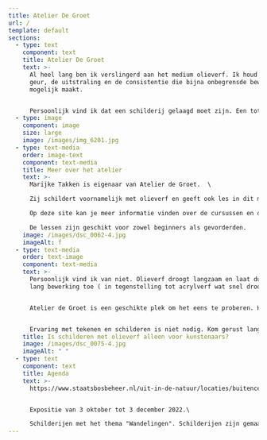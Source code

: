 ```yaml
---
title: Atelier De Groet
url: /
template: default
sections:
  - type: text
    component: text
    title: Atelier De Groet
    text: >-
      Al heel lang ben ik verslingerd aan het medium olieverf. Ik houd van de
      geur, de uitstraling en de consistentie die bijna onbegrensde bewerking
      mogelijk maakt. 


      Persoonlijk vind ik dat een schilderij gelaagd moet zijn. Een totaalbeeld van verschillende gemoedstoestanden. Dit geeft een schilderij een weelde aan karakter en kleuren.
  - type: image
    component: image
    size: large
    image: /images/img_6201.jpg
  - type: text-media
    order: image-text
    component: text-media
    title: Meer over het atelier
    text: >-
      Marijke Takken is eigenaar van Atelier de Groet.  \

      Zij schildert voornamelijk met olieverf en geeft ook les in dit medium.\

      Op deze site kan je meer informatie vinden over de cursussen en over haar werk.\

      De lessen zijn geschikt voor zowel beginners als gevorderden.
    image: /images/dsc_0062-4.jpg
    imageAlt: f
  - type: text-media
    order: text-image
    component: text-media
    text: >-
      Persoonlijk vind ik van niet. Olieverf droogt langzaam en laat dus ook
      lang bewerking toe ( in tegenstelling tot acrylverf wat snel droogt )


      Atelier de Groet is een geschikte plek om het eens te proberen. Het gebruiksmateriaal is inclusief de prijs ,dus het is niet nodig om de best prijzige verf eerst aan te schaffen als je een beginner bent. Je hoeft dus geen kunstenaar te zijn om van dit materiaal te genieten.


      Ervaring met tekenen en schilderen is niet nodig. Kom gerust langs om sfeer te snuiven in mijn atelier.
    title: Is schilderen met olieverf alleen voor kunstenaars?
    image: /images/dsc_0075-4.jpg
    imageAlt: " "
  - type: text
    component: text
    title: Agenda
    text: >-
      https://www.staatsbosbeheer.nl/uit-in-de-natuur/locaties/buitencentrum-schoorlse-duinen


      Expositie van 3 oktober tot 3 december 2022.\

      Schilderijen met het thema "Wandelingen". Schilderijen zijn gemaakt naar aanleiding van Marijke's wandelingen in de omgeving van Groet.
---
```

